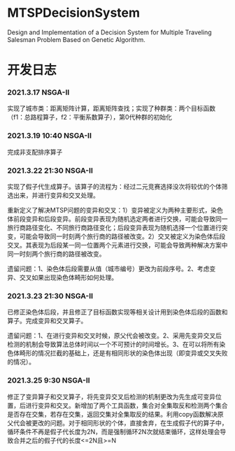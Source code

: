 # MTSPDecisionSystem
Design and Implementation of a Decision System for Multiple Traveling Salesman Problem Based on Genetic Algorithm.

# 开发日志
### 2021.3.17 NSGA-II 

<p>实现了城市类：距离矩阵计算，距离矩阵查找；实现了种群类：两个目标函数（f1：总路程算子，f2：平衡系数算子），第0代种群的初始化</p>

### 2021.3.19 10:40 NSGA-II 

<p>完成非支配排序算子</p>

### 2021.3.22 21:30 NSGA-II 

<p>实现了假子代生成算子。该算子的流程为：经过二元竞赛选择没次将较优的个体筛选出来，并进行变异和交叉处理。</p>

<p>重新定义了解决MTSP问题的变异和交叉：1）变异被定义为两种主要形式，染色体前段变异和后段变异。前段变异表现为随机选定两者进行交换，可能会导致同一旅行商路径变化、不同旅行商路径变化；后段变异表现为随机选择一个位置进行突变，可能会导致同一时刻两个旅行商的路径被改变。2）交叉被定义为染色体后段交叉。其表现为后段某一同一位置两个元素进行交换，可能会导致两种解决方案中同一时刻两个旅行商的路径被改变。</p>

<p>遗留问题：1、染色体后段需要从值（城市编号）更改为前段序号。2、考虑变异、交叉如果出现染色体畸形如何处理。</p>

### 2021.3.23 21:30 NSGA-II

<p>已修正染色体后段，并且修正了目标函数实现等相关设计用到染色体后段的函数和算子。完成变异和交叉算子。</p>

<p>遗留问题：1、在进行变异和交叉时候，原父代会被改变。2、采用先变异交叉后检测的机制会导致算法总体时间以一个不可预计的时间增长。3、在可以将所有染色体畸形的情况拦截的基础上，还是有相同形状的染色体出现（即变异或交叉失败的情况）。</p>

### 2021.3.25 9:30 NSGA-II

<p>修正了变异算子和交叉算子，将先变异交叉后检测的机制更改为先生成可变异位置，后进行变异和交叉。新增加了两个工具函数，集合对全集取反和检测两个集合是否存在交集，若存在交集，返回交集对全集取反的结果。利用copy函数解决原父代会被更改的问题。对于相同形状的个体，直接舍弃，在生成假子代的算子中，循环条件不再是假子代长度为2N，而是强制循环2N次就结束循环，这样处理会导致合并之后的假子代的长度<=2N且>=N</p>